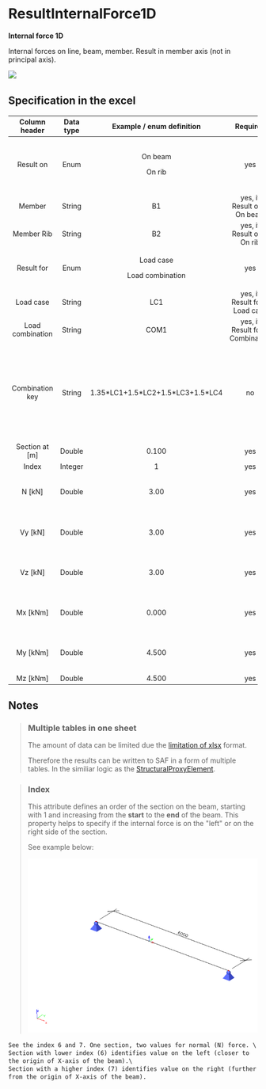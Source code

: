 # ResultInternalForce1D

**Internal force 1D**


Internal forces on line, beam, member. Result in member axis (not in principal axis).

![](../.gitbook/assets/47\_resultsinternal\_force\_1.gif)

## Specification in the excel

| Column header| Data type | Example / enum definition | Required | Description |
| :---------------------------: | :--------------: | :--------------------------------------------: | :------------------------------: | -------------------------------------------------------------------------------------------------------------------------------------------------------------------------------------------------------------------------------------------------------------------------------------------------------------------------- |
|           Result on           |       Enum       |       <p>On beam</p><p></p><p>On rib</p>       |                yes               | <p>Specify object where the result is</p><p></p><p>On beam - [StructuralCurveMember](../structural-analysis-elements/structuralcurvemember.md)</p><p></p><p>On rib - [StructuralCurveMemberRib](../structural-analysis-elements/structuralcurvememberrib.md)</p> |
|             Member            |      String      |                       B1                       |    yes, if Result on = On beam   | Reference to the name of 1D member - [StructuralCurveMember](../structural-analysis-elements/structuralcurvemember.md)                                                                                                                                                                               |
|           Member Rib          |      String      |                       B2                       |    yes, if Result on = On rib    | Reference to the name of 1D member - rib [StructuralCurveMemberRib](../structural-analysis-elements/structuralcurvememberrib.md)                                                                                                                                                                             |
|           Result for          |       Enum       | <p>Load case</p><p></p><p>Load combination</p> |                yes               | Specifies from where the result is coming from (from Load Case, Load Combination)                                                                                                                                                                                                                                          |
|           Load case           |      String      |                       LC1                      |  yes, if Result for = Load case  | Reference to the name of [StructuraLoadCase](../loads/structuralloadcase.md)                                                                                                                                                                                                                                     |
|        Load combination       |      String      |                      COM1                      | yes, if Result for = Combination | Reference to the name of [StructuralLoadCombination](../loads/structuralloadcombination.md)                                                                                                                                                                                                                                |
|        Combination key        |      String      | <p>1.35\*LC1+1.5\*LC2+1.5\*LC3+1.5\*LC4</p><p></p> |                no                | <p>Allows to define exact combination per result section<br><br>Structure of string:<br>"LoadFactor1\*LoadCase1+LoadFactor2\*LoadCase2</p><p>+LoadFactorN\*LoadCaseN"<br></p><p>For envelopes and national standard (code) combinations, this column specifies for which exact combination is the result</p>                  |
|        Section at \[m]        |      Double      |                      0.100                     |                yes               | X coordinate on the beam (distance from the start node) where the result is located                                                                                                                                                                                                                                        |
|             Index             |      Integer     |                        1                       |                yes               | Index of the section on beam. See [notes](#notes).                                                                                                                                                                                                                                                 |
|            N \[kN]            |      Double      |                      3.00                      |                yes               | <p>Result value of N</p><p>(Normal force)</p>                                                                                                                                                                                                                                                                              |
|            Vy \[kN]           |      Double      |                      3.00                      |                yes               | <p>Result value of Vy</p><p>(Shear force in Y axis direction)</p>                                                                                                                                                                                                                                                          |
|            Vz \[kN]           |      Double      |                      3.00                      |                yes               | <p>Result value of Vz</p><p>(Shear force in Z axis direction)</p>                                                                                                                                                                                                                                                          |
|           Mx \[kNm]           |      Double      |                      0.000                     |                yes               | <p>Result value of Mx</p><p>(Moment around X axis)</p>                                                                                                                                                                                                                                                                     |
|           My \[kNm]           |      Double      |                      4.500                     |                yes               | <p>Result value of My</p><p>(Moment around Y axis)</p>                                                                                                                                                                                                                                                                     |
|           Mz \[kNm]           |      Double      |                      4.500                     |                yes               | Result value of Mz (Moment around Z axis)                                                                                                                                                                                                                                                                                  |

## Notes

>### Multiple tables in one sheet
>
>The amount of data can be limited due the [limitation of xlsx](https://support.microsoft.com/en-us/office/excel-specifications-and-limits-1672b34d-7043-467e-8e27-269d656771c3) format.
>
>Therefore the results can be written to SAF in a form of multiple tables. In the similiar logic as the [StructuralProxyElement](../structural-analysis-elements/structuralproxyelement.md).
>

>### **Index**&#x20;
>
>This attribute defines an order of the section on the beam, starting with 1 and increasing from the **start** to the **end** of the beam. This property helps to specify if the internal force is on the "left" or on the right side of the section.
>
>See example below:
>
>![](../.gitbook/assets/47_resultinternalforce1d_2.gif)

```{hint}
See the index 6 and 7. One section, two values for normal (N) force. \
Section with lower index (6) identifies value on the left (closer to the origin of X-axis of the beam).\
Section with a higher index (7) identifies value on the right (further from the origin of X-axis of the beam).
```